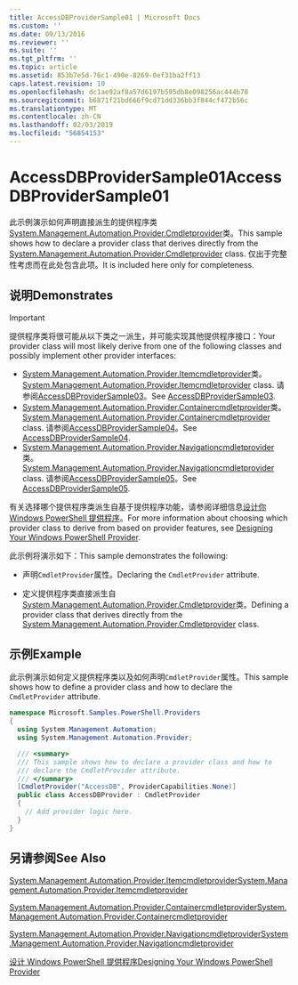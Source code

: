 ```yaml
---
title: AccessDBProviderSample01 | Microsoft Docs
ms.custom: ''
ms.date: 09/13/2016
ms.reviewer: ''
ms.suite: ''
ms.tgt_pltfrm: ''
ms.topic: article
ms.assetid: 853b7e5d-76c1-490e-8269-0ef31ba2ff13
caps.latest.revision: 10
ms.openlocfilehash: dc1ae92af8a57d6197b595db8e098256ac444b78
ms.sourcegitcommit: b6871f21bd666f9cd71dd336bb3f844cf472b56c
ms.translationtype: MT
ms.contentlocale: zh-CN
ms.lasthandoff: 02/03/2019
ms.locfileid: "56854153"
---
```

# <a name="accessdbprovidersample01"></a><span data-ttu-id="63757-102">AccessDBProviderSample01</span><span class="sxs-lookup"><span data-stu-id="63757-102">AccessDBProviderSample01</span></span>

<span data-ttu-id="63757-103">此示例演示如何声明直接派生的提供程序类[System.Management.Automation.Provider.Cmdletprovider](/dotnet/api/System.Management.Automation.Provider.CmdletProvider)类。</span><span class="sxs-lookup"><span data-stu-id="63757-103">This sample shows how to declare a provider class that derives directly from the [System.Management.Automation.Provider.Cmdletprovider](/dotnet/api/System.Management.Automation.Provider.CmdletProvider) class.</span></span> <span data-ttu-id="63757-104">仅出于完整性考虑而在此处包含此项。</span><span class="sxs-lookup"><span data-stu-id="63757-104">It is included here only for completeness.</span></span>

## <a name="demonstrates"></a><span data-ttu-id="63757-105">说明</span><span class="sxs-lookup"><span data-stu-id="63757-105">Demonstrates</span></span>

> [!IMPORTANT]
> <span data-ttu-id="63757-106">提供程序类将很可能从以下类之一派生，并可能实现其他提供程序接口：</span><span class="sxs-lookup"><span data-stu-id="63757-106">Your provider class will most likely derive from one of the following classes and possibly implement other provider interfaces:</span></span>
>
> -   <span data-ttu-id="63757-107">[System.Management.Automation.Provider.Itemcmdletprovider](/dotnet/api/System.Management.Automation.Provider.ItemCmdletProvider)类。</span><span class="sxs-lookup"><span data-stu-id="63757-107">[System.Management.Automation.Provider.Itemcmdletprovider](/dotnet/api/System.Management.Automation.Provider.ItemCmdletProvider) class.</span></span> <span data-ttu-id="63757-108">请参阅[AccessDBProviderSample03](./accessdbprovidersample03.md)。</span><span class="sxs-lookup"><span data-stu-id="63757-108">See [AccessDBProviderSample03](./accessdbprovidersample03.md).</span></span>
> -   <span data-ttu-id="63757-109">[System.Management.Automation.Provider.Containercmdletprovider](/dotnet/api/System.Management.Automation.Provider.ContainerCmdletProvider)类。</span><span class="sxs-lookup"><span data-stu-id="63757-109">[System.Management.Automation.Provider.Containercmdletprovider](/dotnet/api/System.Management.Automation.Provider.ContainerCmdletProvider) class.</span></span> <span data-ttu-id="63757-110">请参阅[AccessDBProviderSample04](./accessdbprovidersample04.md)。</span><span class="sxs-lookup"><span data-stu-id="63757-110">See [AccessDBProviderSample04](./accessdbprovidersample04.md).</span></span>
> -   <span data-ttu-id="63757-111">[System.Management.Automation.Provider.Navigationcmdletprovider](/dotnet/api/System.Management.Automation.Provider.NavigationCmdletProvider)类。</span><span class="sxs-lookup"><span data-stu-id="63757-111">[System.Management.Automation.Provider.Navigationcmdletprovider](/dotnet/api/System.Management.Automation.Provider.NavigationCmdletProvider) class.</span></span> <span data-ttu-id="63757-112">请参阅[AccessDBProviderSample05](./accessdbprovidersample05.md)。</span><span class="sxs-lookup"><span data-stu-id="63757-112">See [AccessDBProviderSample05](./accessdbprovidersample05.md).</span></span>
>
> <span data-ttu-id="63757-113">有关选择哪个提供程序类派生自基于提供程序功能，请参阅详细信息[设计你 Windows PowerShell 提供程序](./provider-types.md)。</span><span class="sxs-lookup"><span data-stu-id="63757-113">For more information about choosing which provider class to derive from based on provider features, see [Designing Your Windows PowerShell Provider](./provider-types.md).</span></span>

<span data-ttu-id="63757-114">此示例将演示如下：</span><span class="sxs-lookup"><span data-stu-id="63757-114">This sample demonstrates the following:</span></span>

- <span data-ttu-id="63757-115">声明`CmdletProvider`属性。</span><span class="sxs-lookup"><span data-stu-id="63757-115">Declaring the `CmdletProvider` attribute.</span></span>

- <span data-ttu-id="63757-116">定义提供程序类直接派生自[System.Management.Automation.Provider.Cmdletprovider](/dotnet/api/System.Management.Automation.Provider.CmdletProvider)类。</span><span class="sxs-lookup"><span data-stu-id="63757-116">Defining a provider class that derives directly from the [System.Management.Automation.Provider.Cmdletprovider](/dotnet/api/System.Management.Automation.Provider.CmdletProvider) class.</span></span>

## <a name="example"></a><span data-ttu-id="63757-117">示例</span><span class="sxs-lookup"><span data-stu-id="63757-117">Example</span></span>

<span data-ttu-id="63757-118">此示例演示如何定义提供程序类以及如何声明`CmdletProvider`属性。</span><span class="sxs-lookup"><span data-stu-id="63757-118">This sample shows how to define a provider class and how to declare the `CmdletProvider` attribute.</span></span>

```csharp
namespace Microsoft.Samples.PowerShell.Providers
{
  using System.Management.Automation;
  using System.Management.Automation.Provider;

  /// <summary>
  /// This sample shows how to declare a provider class and how to
  /// declare the CmdletProvider attribute.
  /// </summary>
  [CmdletProvider("AccessDB", ProviderCapabilities.None)]
  public class AccessDBProvider : CmdletProvider
  {
    // Add provider logic here.
  }
}
```

## <a name="see-also"></a><span data-ttu-id="63757-119">另请参阅</span><span class="sxs-lookup"><span data-stu-id="63757-119">See Also</span></span>

[<span data-ttu-id="63757-120">System.Management.Automation.Provider.Itemcmdletprovider</span><span class="sxs-lookup"><span data-stu-id="63757-120">System.Management.Automation.Provider.Itemcmdletprovider</span></span>](/dotnet/api/System.Management.Automation.Provider.ItemCmdletProvider)

[<span data-ttu-id="63757-121">System.Management.Automation.Provider.Containercmdletprovider</span><span class="sxs-lookup"><span data-stu-id="63757-121">System.Management.Automation.Provider.Containercmdletprovider</span></span>](/dotnet/api/System.Management.Automation.Provider.ContainerCmdletProvider)

[<span data-ttu-id="63757-122">System.Management.Automation.Provider.Navigationcmdletprovider</span><span class="sxs-lookup"><span data-stu-id="63757-122">System.Management.Automation.Provider.Navigationcmdletprovider</span></span>](/dotnet/api/System.Management.Automation.Provider.NavigationCmdletProvider)

[<span data-ttu-id="63757-123">设计 Windows PowerShell 提供程序</span><span class="sxs-lookup"><span data-stu-id="63757-123">Designing Your Windows PowerShell Provider</span></span>](./provider-types.md)